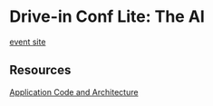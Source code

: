 # Drive-in Conf Lite: The AI
[event site](https://wearecommunity.io/events/BmykDTUjFA)

## Resources

[Application Code and Architecture](https://github.com/Azure/Vector-Search-AI-Assistant/tree/cognitive-search-vector)

